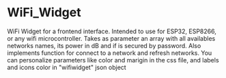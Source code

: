 # WiFi_Widget
WiFi Widget for a frontend interface. Intended to use for ESP32, ESP8266, or any wifi microcontroller. Takes as parameter an array with all availables networks names, its power in dB and if is secured by password. Also implements function for connect to a network and refresh networks. You can personalize parameters like color and marigin in the css file, and labels and icons color in "wifiwidget" json object
